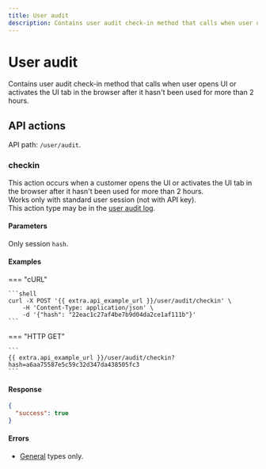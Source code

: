 ```yaml
---
title: User audit
description: Contains user audit check-in method that calls when user opens UI.
---
```


# User audit

Contains user audit check-in method that calls when user opens UI or activates the UI tab in the browser after it hasn't been used for more than 2 hours.

## API actions

API path: `/user/audit`.

### checkin

This action occurs when a customer opens the UI or activates the UI tab in the browser after it hasn't been used for more than 2 hours.\
Works only with standard user session (not with API key).\
This action type may be in the [user audit log](audit_log.md#list).

#### Parameters

Only session `hash`.

#### Examples

\=== "cURL"

````
```shell
curl -X POST '{{ extra.api_example_url }}/user/audit/checkin' \
    -H 'Content-Type: application/json' \
    -d '{"hash": "22eac1c27af4be7b9d04da2ce1af111b"}'
```
````

\=== "HTTP GET"

````
```
{{ extra.api_example_url }}/user/audit/checkin?hash=a6aa75587e5c59c32d347da438505fc3
```
````

#### Response

```json
{
  "success": true
}
```

#### Errors

* [General](../../../../errors.md#error-codes) types only.
